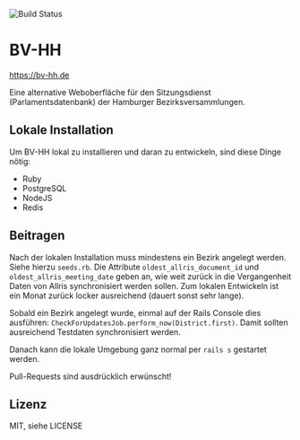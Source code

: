 ![Build Status](https://github.com/bv-hh/bv-hh/workflows/CI/badge.svg)

# BV-HH

https://bv-hh.de

Eine alternative Weboberfläche für den Sitzungsdienst (Parlamentsdatenbank) der Hamburger Bezirksversammlungen.

## Lokale Installation

Um BV-HH lokal zu installieren und daran zu entwickeln, sind diese Dinge nötig:

- Ruby
- PostgreSQL
- NodeJS
- Redis

## Beitragen

Nach der lokalen Installation muss mindestens ein Bezirk angelegt werden. Siehe hierzu `seeds.rb`. Die Attribute `oldest_allris_document_id`
und `oldest_allris_meeting_date` geben an, wie weit zurück in die Vergangenheit Daten von Allris synchronisiert werden sollen. Zum lokalen
Entwickeln ist ein Monat zurück locker ausreichend (dauert sonst sehr lange).

Sobald ein Bezirk angelegt wurde, einmal auf der Rails Console dies ausführen: `CheckForUpdatesJob.perform_now(District.first)`. Damit sollten
ausreichend Testdaten synchronisiert werden.

Danach kann die lokale Umgebung ganz normal per `rails s` gestartet werden.

Pull-Requests sind ausdrücklich erwünscht!

## Lizenz

MIT, siehe LICENSE

